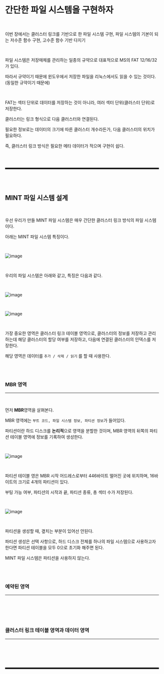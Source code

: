 # 간단한 파일 시스템을 구현하자

<br>

이번 장에서는 클러스터 링크를 기반으로 한 파일 시스템 구현, 파일 시스템의 기본이 되는 저수준 함수 구현, 고수준 함수 기반 다지기

<br>

파일 시스템은 저장매체를 관리하는 일종의 규약으로 대표적으로 MS의 FAT 12/16/32가 있다.

따라서 규약이기 때문에 윈도우에서 저장한 파일을 리눅스에서도 읽을 수 있는 것이다. (동일한 규약이기 때문에)

<br>

FAT는 섹터 단위로 데이터를 저장하는 것이 아니라, 여러 섹터 단위(클러스터 단위)로 저장한다.

클러스터는 링크 형식으로 다음 클러스터와 연결된다.

필요한 정보로는 데이터의 크기에 따른 클러스터 개수라든가, 다음 클러스터의 위치가 필요하다.

즉, 클러스터 링크 방식은 필요한 메타 데이터가 적으며 구현이 쉽다.

<br><br>
<hr style="border: 2px solid;">
<br><br>

## MINT 파일 시스템 설계

<br>

우선 우리가 만들 MINT 파일 시스템은 매우 간단한 클러스터 링크 방식의 파일 시스템이다.

아래는 MINT 파일 시스템 특징이다.

<br>

![image](https://user-images.githubusercontent.com/52172169/204119754-2c06f563-08f2-4a62-996a-55831c181f74.png)

<br>

우리의 파일 시스템은 아래와 같고, 특징은 다음과 같다.

<br>

![image](https://user-images.githubusercontent.com/52172169/204119946-bbabd85d-e54c-42bd-8995-2b035bc55664.png)

<br>

![image](https://user-images.githubusercontent.com/52172169/204119949-82c351d7-9a04-4b64-9ee8-3c5ff1e4994c.png)

<br>

가장 중요한 영역은 클러스터 링크 테이블 영역으로, 클러스터의 정보를 저장하고 관리하는데 해당 클러스터의 할당 여부를 저장하고, 다음에 연결된 클러스터의 인덱스를 저장한다.

해당 영역은 데이터를 ```추가 / 삭제 / 읽기``` 를 할 때 사용한다.

<br><br>

### MBR 영역
---

<br>

먼저 **MBR**영역을 살펴본다.

MBR 영역에는 ```부트 코드, 파일 시스템 정보, 파티션 정보```가 들어있다.

파티션이란 하드 디스크를 **논리적**으로 영역을 분할한 것이며, MBR 영역의 뒤쪽의 파티션 테이블 영역에 정보를 기록하여 생성한다.

<br>

![image](https://user-images.githubusercontent.com/52172169/204120391-567bfa54-18e7-4802-ae56-aa5f3ba5b3dd.png)

<br>

파티션 테이블 영은 MBR 시작 어드레스로부터 446바이트 떨어진 곳에 위치하며, 16바이트의 크기로 4개의 파티션이 있다. 

부팅 가능 여부, 파티션의 시작과 끝, 파티션 종류, 총 섹터 수가 저장된다.

<br>

![image](https://user-images.githubusercontent.com/52172169/204120445-ac3959ef-f299-4dc8-a4e9-ccf0a5423500.png)

<br>

파티션을 생성할 때, 곂치는 부분이 있어선 안된다.

파티션 생성은 선택 사항으로, 하드 디스크 전체를 하나의 파일 시스템으로 사용하고자 한다면 파티션 테이블을 모두 0으로 초기화 해주면 된다.

MINT 파일 시스템은 파티션을 사용하지 않는다.

<br><br>

### 예약된 영역
---

<br>



<br><br>

### 클러스터 링크 테이블 영역과 데이터 영역
---

<br>

<br><br>
<hr style="border: 2px solid;">
<br><br>
